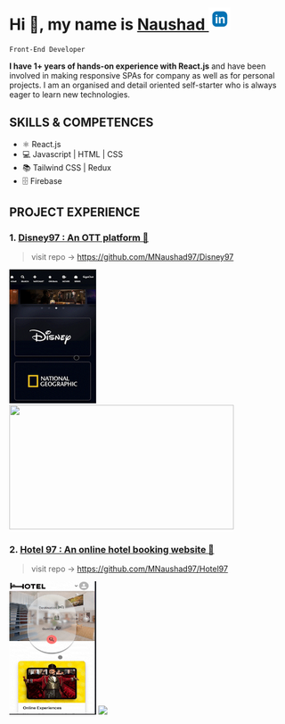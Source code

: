 # Hi 👋, my name is [Naushad <img src="https://github.com/MNaushad97/MNaushad97/blob/main/Li.png" width="40" height="40" />](https://www.linkedin.com/in/mnaushad97/)
    Front-End Developer

**I have 1+ years of hands-on experience with React.js** and have been involved in making responsive SPAs for company as well as for personal projects. I am an organised and detail oriented self-starter who is always eager to learn new technologies.

## SKILLS & COMPETENCES
 * ⚛️ React.js
 * 💻 Javascript | HTML | CSS 
 * 📚 Tailwind CSS | Redux 
 * 🗄️ Firebase
 
## PROJECT EXPERIENCE 


### 1. [Disney97 : An OTT platform 🔗](https://disney97-1205e.web.app/)
> visit repo → https://github.com/MNaushad97/Disney97

<span>  <img src="https://github.com/MNaushad97/Disney97/blob/main/src/features/DisneyMobileHome.gif" width="156" height="239.28" />  </span>
<img src="https://github.com/MNaushad97/Disney97/blob/main/src/features/DisneyDynamicLink.gif" width="403" height="223" />



### 2. [Hotel 97 : An online hotel booking website 🔗](https://hotel-97.web.app/)
> visit repo → https://github.com/MNaushad97/Hotel97

<span>  <img src="https://github.com/MNaushad97/Hotel97/blob/main/src/images/hotelMobileHome.gif"  width="156" height="239.28" />  </span>
<img src="https://github.com/MNaushad97/Hotel97/blob/main/src/images/hotelWebHome.gif" width="403" />





<!--
**MNaushad97/MNaushad97** is a ✨ _special_ ✨ repository because its `README.md` (this file) appears on your GitHub profile.

Here are some ideas to get you started:

- 🔭 I’m currently working on ...
- 🌱 I’m currently learning ...
- 👯 I’m looking to collaborate on ...
- 🤔 I’m looking for help with ...
- 💬 Ask me about ...
- 📫 How to reach me: ...
- 😄 Pronouns: ...
- ⚡ Fun fact: ...
-->
